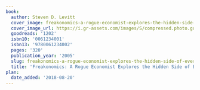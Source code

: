 ```yaml
---
book:
  author: Steven D. Levitt
  cover_image: freakonomics-a-rogue-economist-explores-the-hidden-side-of-everything.jpg
  cover_image_url: https://i.gr-assets.com/images/S/compressed.photo.goodreads.com/books/1550917827l/1202._SX98_.jpg
  goodreads: '1202'
  isbn10: '0061234001'
  isbn13: '9780061234002'
  pages: '320'
  publication_year: '2005'
  slug: freakonomics-a-rogue-economist-explores-the-hidden-side-of-everything
  title: 'Freakonomics: A Rogue Economist Explores the Hidden Side of Everything'
plan:
  date_added: '2018-08-20'
---
```

